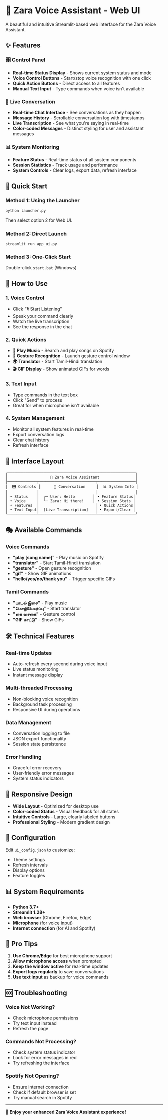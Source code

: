 # 🤖 Zara Voice Assistant - Web UI

A beautiful and intuitive Streamlit-based web interface for the Zara Voice Assistant.

## ✨ Features

### 🎛️ **Control Panel**
- **Real-time Status Display** - Shows current system status and mode
- **Voice Control Buttons** - Start/stop voice recognition with one click
- **Quick Action Buttons** - Direct access to all features
- **Manual Text Input** - Type commands when voice isn't available

### 💬 **Live Conversation**
- **Real-time Chat Interface** - See conversations as they happen
- **Message History** - Scrollable conversation log with timestamps
- **Live Transcription** - See what you're saying in real-time
- **Color-coded Messages** - Distinct styling for user and assistant messages

### 📊 **System Monitoring**
- **Feature Status** - Real-time status of all system components
- **Session Statistics** - Track usage and performance
- **System Controls** - Clear logs, export data, refresh interface

## 🚀 Quick Start

### Method 1: Using the Launcher
```bash
python launcher.py
```
Then select option 2 for Web UI.

### Method 2: Direct Launch  
```bash
streamlit run app_ui.py
```

### Method 3: One-Click Start
Double-click `start.bat` (Windows)

## 🎯 How to Use

### 1. **Voice Control**
- Click "🎙️ Start Listening" 
- Speak your command clearly
- Watch the live transcription
- See the response in the chat

### 2. **Quick Actions**
- **🎵 Play Music** - Search and play songs on Spotify
- **🤲 Gesture Recognition** - Launch gesture control window  
- **🌍 Translator** - Start Tamil-Hindi translation
- **🎬 GIF Display** - Show animated GIFs for words

### 3. **Text Input**
- Type commands in the text box
- Click "Send" to process
- Great for when microphone isn't available

### 4. **System Management**
- Monitor all system features in real-time
- Export conversation logs
- Clear chat history
- Refresh interface

## 🎨 Interface Layout

```
┌─────────────────────────────────────────────────────────┐
│                   🤖 Zara Voice Assistant                │
├─────────────┬─────────────────────────┬─────────────────┤
│  🎛️ Controls │      💬 Conversation     │  📊 System Info │
│             │                         │                 │
│ • Status    │  ┌─ User: Hello        │ • Feature Status│
│ • Voice     │  └─ Zara: Hi there!    │ • Session Stats │  
│ • Features  │                         │ • Quick Actions│
│ • Text Input│  [Live Transcription]   │ • Export/Clear │
└─────────────┴─────────────────────────┴─────────────────┘
```

## 🎭 Available Commands

### Voice Commands
- **"play [song name]"** - Play music on Spotify
- **"translator"** - Start Tamil-Hindi translation  
- **"gesture"** - Open gesture recognition
- **"gif"** - Show GIF animations
- **"hello/yes/no/thank you"** - Trigger specific GIFs

### Tamil Commands  
- **"பாடல் இசை"** - Play music
- **"மொழிபெயர்ப்பு"** - Start translator
- **"கை சைகை"** - Gesture control
- **"GIF காட்டு"** - Show GIFs

## 🛠️ Technical Features

### Real-time Updates
- Auto-refresh every second during voice input
- Live status monitoring
- Instant message display

### Multi-threaded Processing
- Non-blocking voice recognition
- Background task processing  
- Responsive UI during operations

### Data Management
- Conversation logging to file
- JSON export functionality
- Session state persistence

### Error Handling
- Graceful error recovery
- User-friendly error messages
- System status indicators

## 📱 Responsive Design

- **Wide Layout** - Optimized for desktop use
- **Color-coded Status** - Visual feedback for all states
- **Intuitive Controls** - Large, clearly labeled buttons
- **Professional Styling** - Modern gradient design

## 🔧 Configuration

Edit `ui_config.json` to customize:
- Theme settings
- Refresh intervals  
- Display options
- Feature toggles

## 📊 System Requirements

- **Python 3.7+**
- **Streamlit 1.28+**
- **Web browser** (Chrome, Firefox, Edge)
- **Microphone** (for voice input)
- **Internet connection** (for AI and Spotify)

## 🎯 Pro Tips

1. **Use Chrome/Edge** for best microphone support
2. **Allow microphone access** when prompted
3. **Keep the window active** for real-time updates
4. **Export logs regularly** to save conversations
5. **Use text input** as backup for voice commands

## 🆘 Troubleshooting

### Voice Not Working?
- Check microphone permissions
- Try text input instead
- Refresh the page

### Commands Not Processing?
- Check system status indicator
- Look for error messages in red
- Try refreshing the interface

### Spotify Not Opening?
- Ensure internet connection
- Check if default browser is set
- Try manual search in Spotify

---

🤖 **Enjoy your enhanced Zara Voice Assistant experience!**
